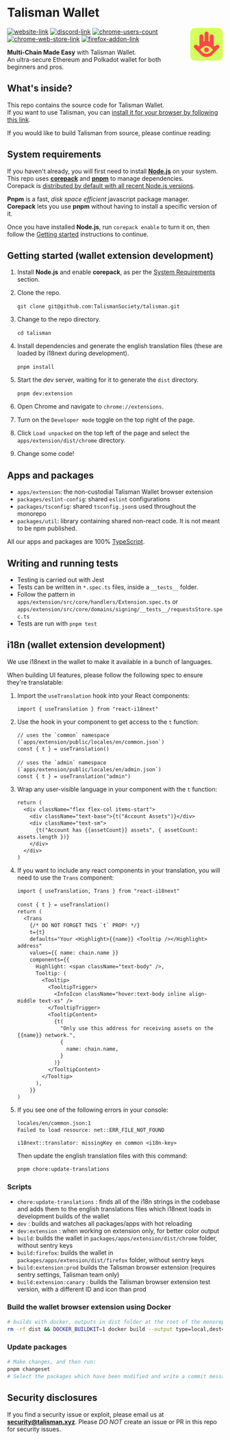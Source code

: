 # Talisman Wallet

<img src="talisman.svg" alt="Talisman" width="15%" align="right" />

[![website-link](https://img.shields.io/website?label=talisman.xyz&style=flat-square&up_message=online&url=https%3A%2F%2Ftalisman.xyz)](https://talisman.xyz)
[![discord-link](https://img.shields.io/discord/858891448271634473?logo=discord&logoColor=white&style=flat-square)](https://discord.gg/talisman)
[![chrome-users-count](https://img.shields.io/chrome-web-store/users/fijngjgcjhjmmpcmkeiomlglpeiijkld?logo=google-chrome&logoColor=white&style=flat-square)](https://chromewebstore.google.com/detail/talisman-ethereum-and-pol/fijngjgcjhjmmpcmkeiomlglpeiijkld)  
[![chrome-web-store-link](https://img.shields.io/chrome-web-store/v/fijngjgcjhjmmpcmkeiomlglpeiijkld?logo=google-chrome&logoColor=white&style=flat-square)](https://chromewebstore.google.com/detail/talisman-ethereum-and-pol/fijngjgcjhjmmpcmkeiomlglpeiijkld)
[![firefox-addon-link](https://img.shields.io/amo/v/talisman-wallet-extension?logo=firefox&logoColor=white&style=flat-square)](https://addons.mozilla.org/en-US/firefox/addon/talisman-wallet-extension)

**Multi-Chain Made Easy** with Talisman Wallet.  
An ultra-secure Ethereum and Polkadot wallet for both beginners and pros.

## What's inside?

This repo contains the source code for Talisman Wallet.  
If you want to use Talisman, you can [install it for your browser by following this link](https://talisman.xyz/download).

If you would like to build Talisman from source, please continue reading:

## System requirements

If you haven't already, you will first need to install **[Node.js](https://nodejs.org/en/download)** on your system.  
This repo uses **[corepack](https://github.com/nodejs/corepack)** and **[pnpm](https://pnpm.io)** to manage dependencies.  
Corepack is [distributed by default with all recent Node.js versions](https://nodejs.org/api/corepack.html).

**Pnpm** is a fast, _disk space efficient_ javascript package manager.  
**Corepack** lets you use **pnpm** without having to install a specific version of it.

Once you have installed **Node.js**, run `corepack enable` to turn it on, then follow the [Getting started](#getting-started-wallet-extension-development) instructions to continue.

## Getting started (wallet extension development)

1. Install **Node.js** and enable **corepack**, as per the [System Requirements](#system-requirements) section.

1. Clone the repo.

   `git clone git@github.com:TalismanSociety/talisman.git`

1. Change to the repo directory.

   `cd talisman`

1. Install dependencies and generate the english translation files (these are loaded by i18next during development).

   `pnpm install`

1. Start the dev server, waiting for it to generate the `dist` directory.

   `pnpm dev:extension`

1. Open Chrome and navigate to `chrome://extensions`.
1. Turn on the `Developer mode` toggle on the top right of the page.
1. Click `Load unpacked` on the top left of the page and select the `apps/extension/dist/chrome` directory.
1. Change some code!

## Apps and packages

- `apps/extension`: the non-custodial Talisman Wallet browser extension
- `packages/eslint-config`: shared `eslint` configurations
- `packages/tsconfig`: shared `tsconfig.json`s used throughout the monorepo
- `packages/util`: library containing shared non-react code. It is not meant to be npm published.

All our apps and packages are 100% [TypeScript](https://www.typescriptlang.org/).

## Writing and running tests

- Testing is carried out with Jest
- Tests can be written in `*.spec.ts` files, inside a `__tests__` folder.
- Follow the pattern in `apps/extension/src/core/handlers/Extension.spec.ts` or `apps/extension/src/core/domains/signing/__tests__/requestsStore.spec.ts`
- Tests are run with `pnpm test`

## i18n (wallet extension development)

We use i18next in the wallet to make it available in a bunch of languages.

When building UI features, please follow the following spec to ensure they're translatable:

1. Import the `useTranslation` hook into your React components:

   ```tsx
   import { useTranslation } from "react-i18next"
   ```

1. Use the hook in your component to get access to the `t` function:

   ```tsx
   // uses the `common` namespace (`apps/extension/public/locales/en/common.json`)
   const { t } = useTranslation()

   // uses the `admin` namespace (`apps/extension/public/locales/en/admin.json`)
   const { t } = useTranslation("admin")
   ```

1. Wrap any user-visible language in your component with the `t` function:

   ```tsx
   return (
     <div className="flex flex-col items-start">
       <div className="text-base">{t("Account Assets")}</div>
       <div className="text-sm">
         {t("Account has {{assetCount}} assets", { assetCount: assets.length })}
       </div>
     </div>
   )
   ```

1. If you want to include any react components in your translation, you will need to use the `Trans` component:

   ```tsx
   import { useTranslation, Trans } from "react-i18next"

   const { t } = useTranslation()
   return (
     <Trans
       {/* DO NOT FORGET THIS `t` PROP! */}
       t={t}
       defaults="Your <Highlight>{{name}} <Tooltip /></Highlight> address"
       values={{ name: chain.name }}
       components={{
         Highlight: <span className="text-body" />,
         Tooltip: (
           <Tooltip>
             <TooltipTrigger>
               <InfoIcon className="hover:text-body inline align-middle text-xs" />
             </TooltipTrigger>
             <TooltipContent>
               {t(
                 "Only use this address for receiving assets on the {{name}} network.",
                 {
                   name: chain.name,
                 }
               )}
             </TooltipContent>
           </Tooltip>
         ),
       }}
   )
   ```

1. If you see one of the following errors in your console:

   ```
   locales/en/common.json:1
   Failed to load resource: net::ERR_FILE_NOT_FOUND
   ```

   ```
   i18next::translator: missingKey en common <i18n-key>
   ```

   Then update the english translation files with this command:

   ```sh
   pnpm chore:update-translations
   ```

### Scripts

- `chore:update-translations` : finds all of the i18n strings in the codebase and adds them to the english translations files which i18next loads in development builds of the wallet
- `dev` : builds and watches all packages/apps with hot reloading
- `dev:extension` : when working on extension only, for better color output
- `build`: builds the wallet in `packages/apps/extension/dist/chrome` folder, without sentry keys
- `build:firefox`: builds the wallet in `packages/apps/extension/dist/firefox` folder, without sentry keys
- `build:extension:prod` builds the Talisman browser extension (requires sentry settings, Talisman team only)
- `build:extension:canary` : builds the Talisman browser extension test version, with a different ID and icon than prod

### Build the wallet browser extension using Docker

```bash
# builds with docker, outputs in dist folder at the root of the monorepo
rm -rf dist && DOCKER_BUILDKIT=1 docker build --output type=local,dest=./dist .
```

### Update packages

```bash
# Make changes, and then run:
pnpm changeset
# Select the packages which have been modified and write a commit message
```

## Security disclosures

If you find a security issue or exploit, please email us at **security@talisman.xyz**. Please _DO NOT_ create an issue or PR in this repo for security issues.
